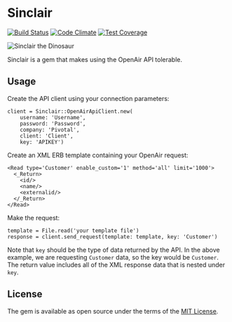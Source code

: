 # Sinclair

[![Build Status](https://travis-ci.org/pivotal/sinclair.svg)](https://travis-ci.org/pivotal/sinclair)
[![Code Climate](https://codeclimate.com/github/pivotal/sinclair/badges/gpa.svg)](https://codeclimate.com/github/pivotal/sinclair)
[![Test Coverage](https://codeclimate.com/github/pivotal/sinclair/badges/coverage.svg)](https://codeclimate.com/github/pivotal/sinclair/coverage)

![Sinclair the Dinosaur](https://upload.wikimedia.org/wikipedia/en/a/a7/Sinclair_Oil_logo.svg)

Sinclair is a gem that makes using the OpenAir API tolerable.

## Usage

Create the API client using your connection parameters:

```
client = Sinclair::OpenAirApiClient.new(
	username: 'Username',
	password: 'Password',
	company: 'Pivotal',
	client: 'Client',
	key: 'APIKEY')
```

Create an XML ERB template containing your OpenAir request:

```
<Read type='Customer' enable_custom='1' method='all' limit='1000'>
  <_Return>
    <id/>
    <name/>
    <externalid/>
  </_Return>
</Read>

```

Make the request:

```
template = File.read('your template file')
response = client.send_request(template: template, key: 'Customer')
```

Note that `key` should be the type of data returned by the API. In the above example, we are requesting `Customer` data, so the key would be `Customer`. The return value includes all of the XML response data that is nested under `key`.

## License

The gem is available as open source under the terms of the [MIT License](http://opensource.org/licenses/MIT).

